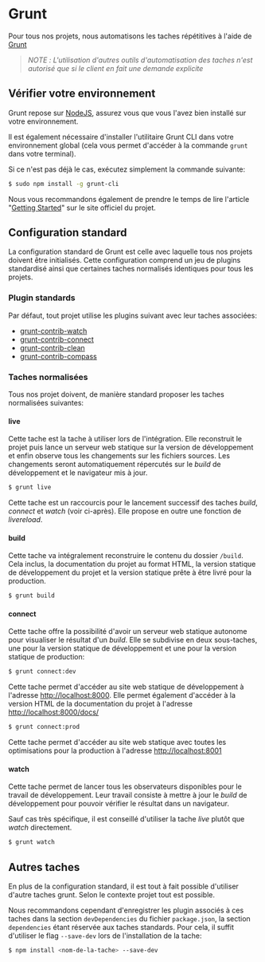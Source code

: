 Grunt
================================================================================

Pour tous nos projets, nous automatisons les taches répétitives à l'aide de
[Grunt](http://gruntjs.com/)

> *NOTE :* _L'utilisation d'autres outils d'automatisation des taches n'est
  autorisé que si le client en fait une demande explicite_


Vérifier votre environnement
--------------------------------------------------------------------------------

Grunt repose sur [NodeJS](http://nodejs.org/), assurez vous que vous l'avez bien
installé sur votre environnement.

Il est également nécessaire d'installer l'utilitaire Grunt CLI dans votre
environnement global (cela vous permet d'accéder à la commande `grunt` dans
votre terminal).

Si ce n'est pas déjà le cas, exécutez simplement la commande suivante:

```bash
$ sudo npm install -g grunt-cli
```

Nous vous recommandons également de prendre le temps de lire l'article
"[Getting Started](http://gruntjs.com/getting-started)" sur le site officiel du
projet.


Configuration standard
--------------------------------------------------------------------------------

La configuration standard de Grunt est celle avec laquelle tous nos projets
doivent être initialisés. Cette configuration comprend un jeu de plugins
standardisé ainsi que certaines taches normalisés identiques pour tous les
projets.


### Plugin standards
Par défaut, tout projet utilise les plugins suivant avec leur taches associées:

* [grunt-contrib-watch](https://github.com/gruntjs/grunt-contrib-watch)
* [grunt-contrib-connect](https://github.com/gruntjs/grunt-contrib-connect)
* [grunt-contrib-clean](https://github.com/gruntjs/grunt-contrib-clean)
* [grunt-contrib-compass](https://github.com/gruntjs/grunt-contrib-compass)


### Taches normalisées
Tous nos projet doivent, de manière standard proposer les taches normalisées
suivantes:

#### live
Cette tache est la tache à utiliser lors de l'intégration. Elle reconstruit le
projet puis lance un serveur web statique sur la version de développement et
enfin observe tous les changements sur les fichiers sources. Les changements
seront automatiquement répercutés sur le _build_ de développement et le
navigateur mis à jour.

```bash
$ grunt live
```

Cette tache est un raccourcis pour le lancement successif des taches _build_,
_connect_ et _watch_ (voir ci-après). Elle propose en outre une fonction de
_livereload_.

#### build
Cette tache va intégralement reconstruire le contenu du dossier `/build`.
Cela inclus, la documentation du projet au format HTML, la version statique de
développement du projet et la version statique prête à être livré pour la
production.

```bash
$ grunt build
```

#### connect
Cette tache offre la possibilité d'avoir un serveur web statique autonome pour
visualiser le résultat d'un _build_. Elle se subdivise en deux sous-taches, une
pour la version statique de développement et une pour la version statique de
production:

```bash
$ grunt connect:dev
```

Cette tache permet d'accéder au site web statique de développement à l'adresse
[http://localhost:8000](http://localhost:8000). Elle permet également d'accéder
à la version HTML de la documentation du projet à l'adresse
[http://localhost:8000/docs/](http://localhost:8000/docs/)

```bash
$ grunt connect:prod
```

Cette tache permet d'accéder au site web statique avec toutes les optimisations
pour la production à l'adresse [http://localhost:8001](http://localhost:8001)

#### watch
Cette tache permet de lancer tous les observateurs disponibles pour le travail
de développement. Leur travail consiste à mettre à jour le _build_ de
développement pour pouvoir vérifier le résultat dans un navigateur.

Sauf cas très spécifique, il est conseillé d'utiliser la tache _live_ plutôt que
_watch_ directement.

```bash
$ grunt watch
```


Autres taches
--------------------------------------------------------------------------------

En plus de la configuration standard, il est tout à fait possible d'utiliser
d'autre taches grunt. Selon le contexte projet tout est possible.

Nous recommandons cependant d'enregistrer les plugin associés à ces taches dans
la section `devDependencies` du fichier `package.json`, la section
`dependencies` étant réservée aux taches standards. Pour cela, il suffit
d'utiliser le flag `--save-dev` lors de l'installation de la tache:

```bash
$ npm install <nom-de-la-tache> --save-dev
```

